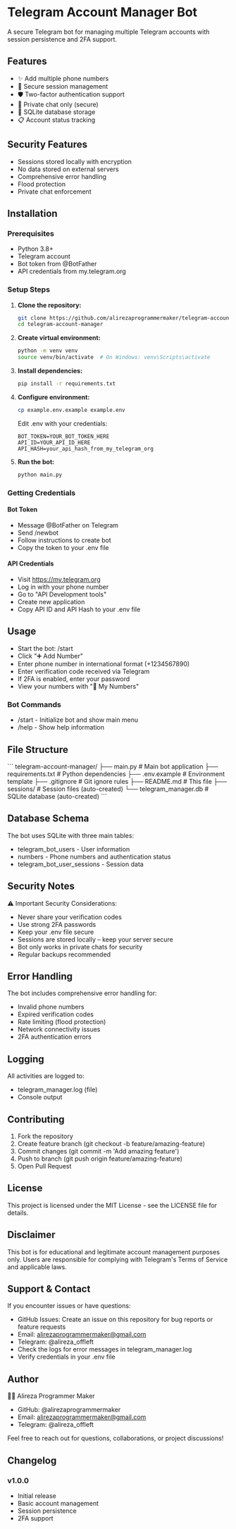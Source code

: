 # Telegram Account Manager Bot

A secure Telegram bot for managing multiple Telegram accounts with session persistence and 2FA support.

## Features

- ✨ Add multiple phone numbers
- 🔐 Secure session management
- 🛡️ Two-factor authentication support
- 📱 Private chat only (secure)
- 💾 SQLite database storage
- 📋 Account status tracking

## Security Features

- Sessions stored locally with encryption
- No data stored on external servers
- Comprehensive error handling
- Flood protection
- Private chat enforcement

## Installation

### Prerequisites
- Python 3.8+
- Telegram account
- Bot token from @BotFather
- API credentials from my.telegram.org

### Setup Steps

1. **Clone the repository:**
   ```bash
   git clone https://github.com/alirezaprogrammermaker/telegram-account-manager.git
   cd telegram-account-manager
   ```

2. **Create virtual environment:**
   ```bash
   python -m venv venv
   source venv/bin/activate  # On Windows: venv\Scripts\activate
   ```

3. **Install dependencies:**
   ```bash
   pip install -r requirements.txt
   ```

4. **Configure environment:**
   ```bash
   cp example.env.example example.env
   ```
   Edit .env with your credentials:
   ```dotenv
   BOT_TOKEN=YOUR_BOT_TOKEN_HERE
   API_ID=YOUR_API_ID_HERE
   API_HASH=your_api_hash_from_my_telegram_org
   ```

5. **Run the bot:**
   ```bash
   python main.py
   ```

### Getting Credentials

#### Bot Token

- Message @BotFather on Telegram
- Send /newbot
- Follow instructions to create bot
- Copy the token to your .env file

#### API Credentials

- Visit https://my.telegram.org
- Log in with your phone number
- Go to "API Development tools"
- Create new application
- Copy API ID and API Hash to your .env file

## Usage

- Start the bot: /start
- Click "➕ Add Number"
- Enter phone number in international format (+1234567890)
- Enter verification code received via Telegram
- If 2FA is enabled, enter your password
- View your numbers with "📱 My Numbers"

### Bot Commands

- /start - Initialize bot and show main menu
- /help - Show help information

## File Structure

\`\`\`
telegram-account-manager/
├── main.py              # Main bot application
├── requirements.txt     # Python dependencies
├── .env.example         # Environment template
├── .gitignore           # Git ignore rules
├── README.md            # This file
├── sessions/            # Session files (auto-created)
└── telegram_manager.db  # SQLite database (auto-created)
\`\`\`

## Database Schema

The bot uses SQLite with three main tables:

- telegram_bot_users - User information
- numbers - Phone numbers and authentication status
- telegram_bot_user_sessions - Session data

## Security Notes

⚠️ Important Security Considerations:

- Never share your verification codes
- Use strong 2FA passwords
- Keep your .env file secure
- Sessions are stored locally – keep your server secure
- Bot only works in private chats for security
- Regular backups recommended

## Error Handling

The bot includes comprehensive error handling for:

- Invalid phone numbers
- Expired verification codes
- Rate limiting (flood protection)
- Network connectivity issues
- 2FA authentication errors

## Logging

All activities are logged to:

- telegram_manager.log (file)
- Console output

## Contributing

1. Fork the repository
2. Create feature branch (git checkout -b feature/amazing-feature)
3. Commit changes (git commit -m 'Add amazing feature')
4. Push to branch (git push origin feature/amazing-feature)
5. Open Pull Request

## License

This project is licensed under the MIT License - see the LICENSE file for details.

## Disclaimer

This bot is for educational and legitimate account management purposes only. Users are responsible for complying with Telegram's Terms of Service and applicable laws.

## Support & Contact

If you encounter issues or have questions:

- GitHub Issues: Create an issue on this repository for bug reports or feature requests
- Email: alirezaprogrammermaker@gmail.com
- Telegram: @alireza_offleft
- Check the logs for error messages in telegram_manager.log
- Verify credentials in your .env file

## Author

👨‍💻 Alireza Programmer Maker

- GitHub: @alirezaprogrammermaker
- Email: alirezaprogrammermaker@gmail.com
- Telegram: @alireza_offleft

Feel free to reach out for questions, collaborations, or project discussions!

## Changelog

### v1.0.0

- Initial release
- Basic account management
- Session persistence
- 2FA support
